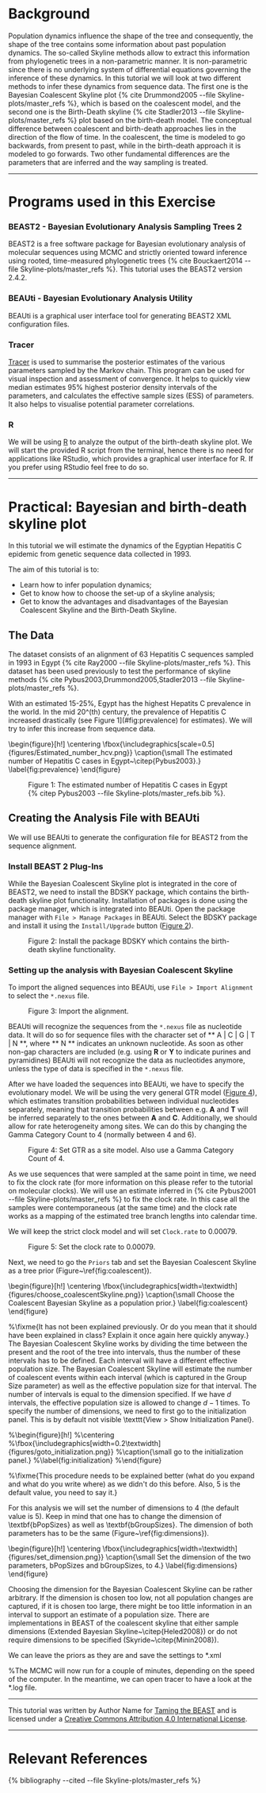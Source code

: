 
# Background

Population dynamics influence the shape of the tree and consequently, the shape of the tree contains some information about past population dynamics. The so-called Skyline methods allow to extract this information from phylogenetic trees in a non-parametric manner. It is non-parametric since there is no underlying system of differential equations governing the inference of these dynamics. In this tutorial we will look at two different methods to infer these dynamics from sequence data. The first one is the Bayesian Coalescent Skyline plot {% cite Drummond2005 --file Skyline-plots/master_refs %}, which is based on the coalescent model, and the second one is the Birth-Death skyline {% cite Stadler2013 --file Skyline-plots/master_refs %} plot based on the birth-death model. The conceptual difference between coalescent and birth-death approaches lies in the direction of the flow of time. In the coalescent, the time is modeled to go backwards, from present to past, while in the birth-death approach it is modeled to go forwards. Two other fundamental differences are the parameters that are inferred and the way sampling is treated. 

----

# Programs used in this Exercise


### BEAST2 - Bayesian Evolutionary Analysis Sampling Trees 2

BEAST2 is a free software package for Bayesian evolutionary analysis of molecular sequences using MCMC and strictly oriented toward inference using rooted, time-measured phylogenetic trees {% cite Bouckaert2014 --file Skyline-plots/master_refs %}. This tutorial uses the BEAST2 version 2.4.2.


### BEAUti - Bayesian Evolutionary Analysis Utility

BEAUti is a graphical user interface tool for generating BEAST2 XML configuration files.


### Tracer

[Tracer](http://tree.bio.ed.ac.uk/software/tracer) is used to summarise the posterior estimates of the various parameters sampled by the Markov chain. This program can be used for visual inspection and assessment of convergence. It helps to quickly view median estimates 95% highest posterior density intervals of the parameters, and calculates the effective sample sizes (ESS) of parameters. It also helps to visualise potential parameter correlations.


### R

We will be using [R](\href{https://www.r-project.org) to analyze the output of the birth-death skyline plot. We will start the provided R script from the terminal, hence there is no need for applications like RStudio, which provides a graphical user interface for R. If you prefer using RStudio feel free to do so.

----


# Practical: Bayesian and birth-death skyline plot

In this tutorial we will estimate the dynamics of the Egyptian Hepatitis C epidemic from genetic sequence data collected in 1993.

The aim of this tutorial is to:
- Learn how to infer population dynamics;
- Get to know how to choose the set-up of a skyline analysis;
- Get to know the advantages and disadvantages of the Bayesian Coalescent Skyline and the Birth-Death Skyline.


## The Data
The dataset consists of an alignment of 63 Hepatitis C sequences sampled in 1993 in Egypt {% cite Ray2000 --file Skyline-plots/master_refs %}. This dataset has been used previously to test the performance of skyline methods {% cite Pybus2003,Drummond2005,Stadler2013 --file Skyline-plots/master_refs %}.

With an estimated 15-25%, Egypt has the highest Hepatits C prevalence in the world. In the mid 20^(th) century, the prevalence of Hepatitis C increased drastically (see Figure 1](#fig:prevalence) for estimates). We will try to infer this increase from sequence data. 

\begin{figure}[h!]
\centering
\fbox{\includegraphics[scale=0.5]{figures/Estimated_number_hcv.png}}
\caption{\small The estimated number of Hepatitis C cases in Egypt~\citep{Pybus2003}.}
\label{fig:prevalence}
\end{figure}

<figure>
	<a id="fig:prevalence"></a>
	<img src="figures/Estimated_number_hcv.png" alt="">
	<figcaption>Figure 1: The estimated number of Hepatitis C cases in Egypt {% citep Pybus2003 --file Skyline-plots/master_refs.bib %}.</figcaption>
</figure>


## Creating the Analysis File with BEAUti

We will use BEAUti to generate the configuration file for BEAST2 from the sequence alignment.

### Install BEAST 2 Plug-Ins

While the Bayesian Coalescent Skyline plot is integrated in the core of BEAST2, we need to install the BDSKY package, which contains the birth-death skyline plot functionality. Installation of packages is done using the package manager, which is integrated into BEAUti. Open the package manager with `File > Manage Packages` in BEAUti. Select the BDSKY package and install it using the `Install/Upgrade` button ([Figure 2](fig:install)).

<figure>
	<a id="fig:install"></a>
	<img src="figures/install_bdsky.png" alt="">
	<figcaption>Figure 2: Install the package BDSKY which contains the birth-death skyline functionality.</figcaption>
</figure>


### Setting up the analysis with Bayesian Coalescent Skyline

To import the aligned sequences into BEAUti, use `File > Import Alignment` to select the `*.nexus` file.

<figure>
	<a id="fig:import"></a>
	<img src="figures/import_alignment.png" alt="">
	<figcaption>Figure 3: Import the alignment.</figcaption>
</figure>

BEAUti will recognize the sequences from the `*.nexus` file as nucleotide data. It will do so for sequence files with the character set of ** A | C | G | T | N **, where ** N ** indicates an unknown nucleotide. As soon as other non-gap characters are included (e.g. using **R** or **Y** to indicate purines and pyramidines) BEAUti will not recognize the data as nucleotides anymore, unless the type of data is specified in the `*.nexus` file.

After we have loaded the sequences into BEAUti, we have to specify the evolutionary model. We will be using the very general GTR model ([Figure 4](fig:model)), which estimates transition probabilities between individual nucleotides separately, meaning that transition probabilities between e.g. **A** and **T** will be inferred separately to the ones between **A** and **C**. Additionally, we should allow for rate heterogeneity among sites. We can do this by changing the Gamma Category Count to 4 (normally between 4 and 6).

<figure>
	<a id="fig:model"></a>
	<img src="figures/choose_gtr.png" alt="">
	<figcaption>Figure 4: Set GTR as a site model. Also use a Gamma Category Count of 4.</figcaption>
</figure>

As we use sequences that were sampled at the same point in time, we need to fix the clock rate (for more information on this please refer to the tutorial on molecular clocks). We will use an estimate inferred in {% cite Pybus2001 --file Skyline-plots/master_refs %} to fix the clock rate. In this case all the samples were contemporaneous (at the same time) and the clock rate works as a mapping of the estimated tree branch lengths into calendar time.

We will keep the strict clock model and will set `Clock.rate` to 0.00079.

<figure>
	<a id="fig:clockrate"></a>
	<img src="figures/set_clockrate.png" alt="">
	<figcaption>Figure 5: Set the clock rate to 0.00079.</figcaption>
</figure>

Next, we need to go the `Priors` tab and set the Bayesian Coalescent Skyline as a tree prior (Figure~\ref{fig:coalescent}).

\begin{figure}[h!]
\centering
\fbox{\includegraphics[width=\textwidth]{figures/choose_coalescentSkyline.png}}
\caption{\small Choose the Coalescent Bayesian Skyline as a population prior.}
\label{fig:coalescent}
\end{figure}

%\fixme{It has not been explained previously. Or do you mean that it should have been explained in class? Explain it once again here quickly anyway.}
The Bayesian Coalescent Skyline works by dividing the time between the present and the root of the tree into intervals, thus the number of these intervals has to be defined. Each interval will have a different effective population size. 
The Bayesian Coalescent Skyline will estimate the number of coalescent events within each interval (which is captured in the Group Size parameter) as well as the effective population size for that interval. The number of intervals is equal to the dimension specified. If we have $d$ intervals, the effective population size is allowed to change $d-1$ times. To specify the number of dimensions, we need to first go to the initialization panel. This is by default not visible \texttt{View > Show Initialization Panel}.

%\begin{figure}[h!]
%\centering
%\fbox{\includegraphics[width=0.2\textwidth]{figures/goto_initialization.png}}
%\caption{\small go to the initialization panel.}
%\label{fig:initialization}
%\end{figure}

%\fixme{This procedure needs to be explained better (what do you expand and what do you write where) as we didn't do this before. Also, 5 is the default value, you need to say it.}

For this analysis we will set the number of dimensions to $4$ (the default value is 5). Keep in mind that one has to change the dimension of \textbf{bPopSizes} as well as \textbf{bGroupSizes}. The dimension of both parameters has to be the same (Figure~\ref{fig:dimensions}).

\begin{figure}[h!]
\centering
\fbox{\includegraphics[width=\textwidth]{figures/set_dimension.png}}
\caption{\small Set the dimension of the two parameters, bPopSizes and bGroupSizes, to $4$.}
\label{fig:dimensions}
\end{figure}


Choosing the dimension for the Bayesian Coalescent Skyline can be rather arbitrary. If the dimension is chosen too low, not all population changes are captured, if it is chosen too large, there might be too little information in an interval to support an estimate of a population size. There are implementations in BEAST of the coalescent skyline that either sample dimensions (Extended Bayesian Skyline~\citep{Heled2008}) or do not require dimensions to be specified (Skyride~\citep{Minin2008}).

We can leave the priors as they are and save the settings to *.xml

%The MCMC will now run for a couple of minutes, depending on the speed of the computer. In the meantime, we can open tracer to have a look at the *.log file.








----

This tutorial was written by Author Name for [Taming the BEAST](https://taming-the-beast.github.io) and is licensed under a [Creative Commons Attribution 4.0 International License](http://creativecommons.org/licenses/by/4.0/). 

----

# Relevant References

{% bibliography --cited --file Skyline-plots/master_refs %}







